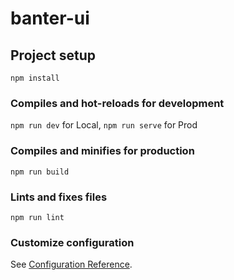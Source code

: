 # banter-ui

## Project setup
```
npm install
```

### Compiles and hot-reloads for development
`npm run dev` for Local, `npm run serve` for Prod

### Compiles and minifies for production
```
npm run build
```

### Lints and fixes files
```
npm run lint
```

### Customize configuration
See [Configuration Reference](https://cli.vuejs.org/config/).

